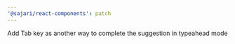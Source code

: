 ```yaml
---
'@sajari/react-components': patch
---
```


Add Tab key as another way to complete the suggestion in typeahead mode
